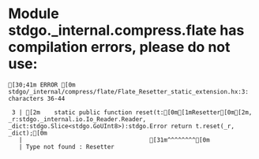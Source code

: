 # Module stdgo._internal.compress.flate has compilation errors, please do not use:
```
[30;41m ERROR [0m stdgo/_internal/compress/flate/Flate_Resetter_static_extension.hx:3: characters 36-44

 3 | [2m    static public function reset(t:[0m[1mResetter[0m[2m, _r:stdgo._internal.io.Io_Reader.Reader, _dict:stdgo.Slice<stdgo.GoUInt8>):stdgo.Error return t.reset(_r, _dict);[0m
   |                                    [31m^^^^^^^^[0m
   | Type not found : Resetter


```

